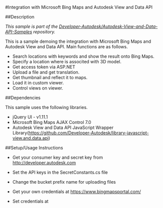 #Integration with Microsoft Bing Maps and Autodesk View and Data API

##Description

*This sample is part of the [Developer-Autodesk/Autodesk-View-and-Data-API-Samples](https://github.com/Developer-Autodesk/autodesk-view-and-data-api-samples) repository.*

This is a sample demoing the integration with Microsoft Bing Maps and Autodesk View and Data API. Main functions are as follows.

* Search locations with keywords and show the result onto Bing Maps.
* Specify a location where is associted with 3D model.
* Get access token via ASP.NET
* Upload a file and get translation.
* Get thumbnail and reflect it to maps.
* Load it in custom viewer. 
* Control views on viewer.

##Dependencies

This sample uses the following libraries.

* jQuery UI - v1.11.1
* Microsoft Bing Maps AJAX Control 7.0
* Autodesk View and Data API JavaScript Wrapper Library(https://github.com/Developer-Autodesk/library-javascript-view.and.data.api) 

##Setup/Usage Instructions

* Get your consumer key and secret key from http://developer.autodesk.com
* Set the API keys in the SecretConstants.cs file
* Change the bucket prefix name for uploading files

* Get your own credentials at https://www.bingmapsportal.com/
* Set credentials at <script> area in View-and-Data-Sample.html

## License

This sample is licensed under the terms of the [MIT License](http://opensource.org/licenses/MIT). Please see the [LICENSE](LICENSE) file for full details.

##Written by 

Toshiaki Isezaki
